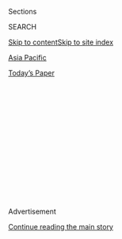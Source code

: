 <div id="app">

<div>

<div>

<div>

<div class="NYTAppHideMasthead css-1q2w90k e1suatyy0">

<div class="section css-ui9rw0 e1suatyy2">

<div class="css-eph4ug er09x8g0">

<div class="css-6n7j50">

</div>

<span class="css-1dv1kvn">Sections</span>

<div class="css-10488qs">

<span class="css-1dv1kvn">SEARCH</span>

</div>

[Skip to content](#site-content)[Skip to site index](#site-index)

</div>

<div id="masthead-section-label" class="css-1wr3we4 eaxe0e00">

[Asia
Pacific](https://www.nytimes.com/section/world/asia)

</div>

<div class="css-10698na e1huz5gh0">

</div>

</div>

<div id="masthead-bar-one" class="section hasLinks css-15hmgas e1csuq9d3">

<div class="css-uqyvli e1csuq9d0">

</div>

<div class="css-1uqjmks e1csuq9d1">

</div>

<div class="css-9e9ivx">

[](https://myaccount.nytimes.com/auth/login?response_type=cookie&client_id=vi)

</div>

<div class="css-1bvtpon e1csuq9d2">

[Today’s
Paper](https://www.nytimes.com/section/todayspaper)

</div>

</div>

</div>

</div>

<div data-aria-hidden="false">

<div id="site-content" data-role="main">

<div>

<div class="css-1aor85t" style="opacity:0.000000001;z-index:-1;visibility:hidden">

<div class="css-1hqnpie">

<div class="css-epjblv">

<span class="css-17xtcya">[Asia
Pacific](/section/world/asia)</span><span class="css-x15j1o">|</span><span class="css-fwqvlz">Kim
Jong-nam, the Hunted Heir to a Dictator Who Met Death in
Exile</span>

</div>

<div class="css-k008qs">

<div class="css-1iwv8en">

<span class="css-18z7m18"></span>

<div>

</div>

</div>

<span class="css-1n6z4y">https://nyti.ms/2liPia1</span>

<div class="css-1705lsu">

<div class="css-4xjgmj">

<div class="css-4skfbu" data-role="toolbar" data-aria-label="Social Media Share buttons, Save button, and Comments Panel with current comment count" data-testid="share-tools">

  - 
  - 
  - 
  - 
    
    <div class="css-6n7j50">
    
    </div>

  - 

</div>

</div>

</div>

</div>

</div>

</div>

<div class="css-13pd83m">

</div>

<div id="top-wrapper" class="css-1sy8kpn">

<div id="top-slug" class="css-l9onyx">

Advertisement

</div>

[Continue reading the main
story](#after-top)

<div class="ad top-wrapper" style="text-align:center;height:100%;display:block;min-height:250px">

<div id="top" class="place-ad" data-position="top" data-size-key="top">

</div>

</div>

<div id="after-top">

</div>

</div>

<div id="sponsor-wrapper" class="css-1hyfx7x">

<div id="sponsor-slug" class="css-19vbshk">

Supported by

</div>

[Continue reading the main
story](#after-sponsor)

<div id="sponsor" class="ad sponsor-wrapper" style="text-align:center;height:100%;display:block">

</div>

<div id="after-sponsor">

</div>

</div>

<div class="css-1vkm6nb ehdk2mb0">

# Kim Jong-nam, the Hunted Heir to a Dictator Who Met Death in Exile

</div>

<div class="css-79elbk" data-testid="photoviewer-wrapper">

<div class="css-z3e15g" data-testid="photoviewer-wrapper-hidden">

</div>

<div class="css-1a48zt4 ehw59r15" data-testid="photoviewer-children">

![<span class="css-16f3y1r e13ogyst0" data-aria-hidden="true">The
forensic department of Kuala Lumpur General Hospital in Malaysia, where
the body of Kim Jong-nam was believed to be on
Wednesday.</span><span class="css-cnj6d5 e1z0qqy90" itemprop="copyrightHolder"><span class="css-1ly73wi e1tej78p0">Credit...</span><span><span>Rahman
Roslan/Getty
Images</span></span></span>](https://static01.nyt.com/images/2017/02/16/world/16korea-1/16korea-1-articleLarge.jpg?quality=75&auto=webp&disable=upscale)

</div>

</div>

<div class="css-xt80pu e12qa4dv0">

<div class="css-18e8msd">

<div class="css-vp77d3 epjyd6m0">

<div class="css-1baulvz">

By [<span class="css-1baulvz" itemprop="name">Choe
Sang-Hun</span>](http://www.nytimes.com/by/choe-sang-hun) and
[<span class="css-1baulvz last-byline" itemprop="name">Richard C.
Paddock</span>](https://www.nytimes.com/by/richard-c-paddock)

</div>

</div>

  - Feb. 15,
    2017

  - 
    
    <div class="css-4xjgmj">
    
    <div class="css-d8bdto" data-role="toolbar" data-aria-label="Social Media Share buttons, Save button, and Comments Panel with current comment count" data-testid="share-tools">
    
      - 
      - 
      - 
      - 
        
        <div class="css-6n7j50">
        
        </div>
    
      - 
    
    </div>
    
    </div>

</div>

</div>

<div class="section meteredContent css-1r7ky0e" name="articleBody" itemprop="articleBody">

<div class="css-1fanzo5 StoryBodyCompanionColumn">

<div class="css-53u6y8">

SEOUL, South Korea — When North Korea held a state funeral for its
leader, Kim Jong-il, in 2011, one son was conspicuously absent.

The absence of Kim Jong-nam — the eldest son of the family, who was
bound by Korean tradition to preside over the funeral — was all the
evidence outside analysts needed to see how isolated he had become from
the center of power in North Korea, the world’s most secretive regime.

Never fully accepted by his family, sidelined by his powerful stepmother
and haunted by fears of assassins, Mr. Kim lived much of his life
wandering abroad, in Moscow, Geneva, Beijing, Paris and Macau, the
Chinese gambling enclave.

On Monday, Mr. Kim, 45, met his end at Kuala Lumpur International
Airport in Malaysia. According to the National Intelligence Service of
South Korea, he was poisoned by two women who appeared to be carrying
out an assassination order from Pyongyang, the North Korean capital. Mr.
Kim died on his way to the hospital. Two women have been detained in
connection with the killing.

</div>

</div>

<div class="css-1fanzo5 StoryBodyCompanionColumn">

<div class="css-53u6y8">

It remains uncertain if Mr. Kim was traveling alone or if bodyguards
were present. It was also unclear how many people were involved in the
attack.

[Grainy
footage](http://www.thestar.com.my/news/nation/2017/02/15/clearer-image-of-killer-caught-on-cctv/)
released on Wednesday showed a woman suspected of being one of the
assassins, who appeared to be of Asian descent and wore a shirt
emblazoned with “LOL” in large letters, before she fled the airport.

The Royal Malaysia Police announced late Wednesday afternoon that they
had arrested a woman that morning and that she had been carrying a
Vietnamese passport in Terminal 2, where the attack occurred. They said
she was “positively identified” from closed-circuit video, and was alone
at the time of her
arrest.

<div class="css-79elbk" data-testid="photoviewer-wrapper">

<div class="css-z3e15g" data-testid="photoviewer-wrapper-hidden">

</div>

<div class="css-1a48zt4 ehw59r15" data-testid="photoviewer-children">

<div class="css-zgakxe erfvjey0">

<span class="css-1ly73wi e1tej78p0">Image</span>

<div class="css-zjzyr8">

<div data-testid="lazyimage-container" style="height:523.2888888888889px">

</div>

</div>

</div>

<span class="css-16f3y1r e13ogyst0" data-aria-hidden="true">Mr. Kim, the
oldest of three known sons of Kim Jong-il, the late dictator, has been
the closest thing North Korea has had to an international
playboy.</span><span class="css-cnj6d5 e1z0qqy90" itemprop="copyrightHolder"><span class="css-1ly73wi e1tej78p0">Credit...</span><span>Shizuo
Kambayashi/Associated Press</span></span>

</div>

</div>

She was identified as Doan Thin Hoang, 28, according to the inspector
general of the police, Khalid Abu Bakar.

</div>

</div>

<div class="css-1fanzo5 StoryBodyCompanionColumn">

<div class="css-53u6y8">

On Thursday, the Malaysian police said they had detained a second
suspect, a woman with an Indonesian passport. A police official told the
Bernama news agency that more arrests were expected.

The authorities also said that an autopsy on Mr. Kim had been completed.

There were no markers or police tape at Terminal 2 on Wednesday to
indicate that a crime had been committed. Airport workers said that they
had been ordered not to discuss the case.

South Korea’s acting president, Hwang Kyo-ahn, said on Wednesday that
his government was working with the Malaysian authorities to find the
assailants. But officials in Seoul quickly pointed fingers at Mr. Kim’s
half brother, the North Korean leader Kim Jong-un, who has ordered the
[executions of<span class="css-8l6xbc evw5hdy0"> </span>a number of
senior
officials](https://www.nytimes.com/2015/04/30/world/asia/north-korea-executed-15-top-officials-in-2015-south-korean-agency-says.html),
including [his own
uncle](http://www.nytimes.com/2013/12/24/world/asia/north-korea-purge.html),
who have been deemed potential challenges to his authority.

Ever since Kim Jong-un succeeded his father in 2011, “there has been a
standing order” to assassinate his half brother, Lee Byung-ho, the
director of the South’s National Intelligence Service, said during a
closed-door briefing at the National Assembly, according to lawmakers
who attended it.

“This is not a calculated action to remove Kim Jong-nam because he was a
challenge to power per se, but rather reflected Kim Jong-un’s paranoia,”
Mr. Lee was quoted as saying.

Kim Jong-un wanted his half brother killed, Mr. Lee said, and there was
an assassination attempt against him in 2012. Mr. Kim was so afraid of
assassins that he begged for his life in a letter to his half brother in
2012.

</div>

</div>

<div class="css-79elbk" data-testid="photoviewer-wrapper">

<div class="css-z3e15g" data-testid="photoviewer-wrapper-hidden">

</div>

<div class="css-1a48zt4 ehw59r15" data-testid="photoviewer-children">

![<span class="css-16f3y1r e13ogyst0" data-aria-hidden="true">Kim
Jong-un during the state funeral for his father, Kim Jong-il, in
Pyongyang, North Korea, in 2011. Kim Jong-nam’s absence at the funeral
signaled just how isolated he had become from his powerful
family.</span><span class="css-cnj6d5 e1z0qqy90" itemprop="copyrightHolder"><span class="css-1ly73wi e1tej78p0">Credit...</span><span>Associated
Press</span></span>](https://static01.nyt.com/images/2017/02/16/world/16korea-2/16korea-2-articleLarge.jpg?quality=75&auto=webp&disable=upscale)

</div>

</div>

<div class="css-1fanzo5 StoryBodyCompanionColumn">

<div class="css-53u6y8">

“Please withdraw the order to punish me and my family,” Mr. Kim was
quoted as saying in the letter. “We have nowhere to hide. The only way
to escape is to choose suicide.”

</div>

</div>

<div class="css-1fanzo5 StoryBodyCompanionColumn">

<div class="css-53u6y8">

Mr. Lee said that Kim Jong-nam had no power base inside North Korea,
where Kim Jong-un had swiftly established his monolithic rule with what
the South called a reign of terror.

Kim Jong-nam arrived in Malaysia last week, Mr. Lee said. He was in line
at the airport to check in for a flight to Macau on Monday morning when
he was attacked by the two women, Mr. Lee said, citing security camera
footage from the airport. The women fled the airport in a taxi, Mr. Lee
said.

If North Korea’s involvement is proved, Washington could face intense
pressure to put the country back on its list of nations that sponsor
terrorism, said Cheong Seong-chang, an analyst at the Sejong Institute,
a think tank in South Korea.

North Korea was first put on the terrorism list after the South caught a
woman from the North who confessed to planting a bomb on a South Korean
airliner that exploded over the Indian Ocean, near Myanmar, in 1987. The
North was taken off the list in 2008, after a deal aimed at ending its
nuclear program.

South Korea’s military plans to use loudspeakers along the shared Korean
border to inform North Koreans of Mr. Kim’s killing and of their
government’s brutality, a South Korean news agency, Yonhap, reported on
Wednesday. The Defense Ministry declined to confirm the report.

“By assassinating Kim Jong-nam, Kim Jong-un may have removed a thorn in
the side, but it will further isolate his country,” Mr. Cheong said. “It
is also expected to worsen his country’s relations with China, which has
been protecting his
brother.”

</div>

</div>

<div class="css-79elbk" data-testid="photoviewer-wrapper">

<div class="css-z3e15g" data-testid="photoviewer-wrapper-hidden">

</div>

<div class="css-1a48zt4 ehw59r15" data-testid="photoviewer-children">

<div class="css-1xdhyk6 erfvjey0">

<span class="css-1ly73wi e1tej78p0">Image</span>

<div class="css-zjzyr8">

<div data-testid="lazyimage-container" style="height:499.4444444444445px">

</div>

</div>

</div>

<span class="css-16f3y1r e13ogyst0" data-aria-hidden="true">In a 1981
family portrait, Kim Jong-il with his oldest son, Kim Jong-nam, front
right; his sister-in-law Sung Hye-rang, left rear; and her daughter, Lee
Nam-ok, and son, Lee
Il-nam.</span><span class="css-cnj6d5 e1z0qqy90" itemprop="copyrightHolder"><span class="css-1ly73wi e1tej78p0">Credit...</span><span>Agence
France-Presse — Getty Images</span></span>

</div>

</div>

<div class="css-1fanzo5 StoryBodyCompanionColumn">

<div class="css-53u6y8">

Kim Jong-nam’s life illuminates the hidden intrigue in the Kim family,
which has ruled North Korea for almost seven decades.

While the lives of the rest of the family remained shrouded in mystery,
Mr. Kim, the oldest of three known sons of Kim Jong-il, has been the
closest thing the isolated Stalinist state has had to an international
playboy.

He was often seen with fashionably dressed women in international
airports and [spent much of his time
in<span class="css-8l6xbc evw5hdy0"> </span>casinos in
Macau](https://mobile.nytimes.com/2007/02/01/world/asia/01iht-macao.4431509.html),
where he also kept an expensive house.

Outside analysts often saw him as a possible candidate to replace Kim
Jong-un if the North Korean leadership imploded and China, traditionally
an ally, sought a replacement in its client state.

Chinese experts on North Korea said they doubted that Kim Jong-nam had
special security protection from Beijing.

“Chinese elites had no expectation this guy could play an important
political role,” said Cheng Xiaohe, an associate professor of
international relations at Renmin University. “If China wanted to use
him as an alternative leader, China would have offered good protection,
but this assassination shows he had no security protection.”

</div>

</div>

<div class="css-1fanzo5 StoryBodyCompanionColumn">

<div class="css-53u6y8">

In Macau, where Mr. Kim was headed, he was safe just by being there,
said Zhang Baohui, director of the Center for Asian Pacific Studies at
Lingnan University in Hong Kong. “Macau is part of China and is a safe
haven in itself,” he
said.

</div>

</div>

<div class="css-79elbk" data-testid="photoviewer-wrapper">

<div class="css-z3e15g" data-testid="photoviewer-wrapper-hidden">

</div>

<div class="css-1a48zt4 ehw59r15" data-testid="photoviewer-children">

<div class="css-1xdhyk6 erfvjey0">

<span class="css-1ly73wi e1tej78p0">Image</span>

<div class="css-zjzyr8">

<div data-testid="lazyimage-container" style="height:257.77777777777777px">

</div>

</div>

</div>

<span class="css-16f3y1r e13ogyst0" data-aria-hidden="true">The North
Korean Embassy in Kuala Lumpur on Wednesday. If North Korea’s
involvement in Kim Jong-nam’s death is proved, the United States could
face intense pressure to put the country back on its list of
terrorism-sponsoring
countries.</span><span class="css-cnj6d5 e1z0qqy90" itemprop="copyrightHolder"><span class="css-1ly73wi e1tej78p0">Credit...</span><span>Ahmad
Yusni/European Pressphoto Agency</span></span>

</div>

</div>

<div class="css-1fanzo5 StoryBodyCompanionColumn">

<div class="css-53u6y8">

Mr. Kim was a prince in exile with little chance of returning home,
analysts and officials in South Korea said. His wife and a daughter and
son are in Macau under Chinese protection, Mr. Lee said.

The South Korean intelligence agency did not disclose how it had
obtained the letter from Mr. Kim begging his half brother to spare his
life. But government sources said that emails Mr. Kim sent home through
North Korean embassies had been obtained in a hacking operation. In one
of the emails, they said, Mr. Kim bitterly complained that the North
Korean government stopped sending him cash after his father died and Kim
Jong-un took over. In 2012, a news report said Mr. Kim was thrown out of
a luxury Macau hotel, unable to pay a $15,000 bill.

The Kim family has [never been known for its
togetherness](http://www.nytimes.com/2011/12/23/world/asia/family-intrigue-shadows-north-koreas-secretive-dynasty.html).

Kim Jong-nam’s mother, Sung Hae-rim, a decorated “people’s actress,” was
already married and the mother of a child when Kim Jong-il forced her to
divorce her novelist husband to marry him. Kim Jong-il adored his first
son, Kim Jong-nam. He once seated his young son at his desk and told
him, “This is the place where you will one day give orders,” according
to Lee Han-young, a relative who defected to the South in 1982.

But Kim Jong-nam’s grandfather, the North’s founding president, Kim
Il-sung, never approved of the marriage.

“My father was keeping highly secret the fact that he was living with my
mother, who was married, a famous movie actress, so I couldn’t get out
of the house or make friends,” Mr. Kim was quoted as saying in a 2012
book by a Japanese journalist. “That solitude from childhood may have
made me what I am now, preferring freedom.”

</div>

</div>

<div class="css-1fanzo5 StoryBodyCompanionColumn">

<div class="css-53u6y8">

Mr. Kim was born in secret, and when his mother fell out of favor with
Kim Jong-il and was forced to live in Moscow, he was left in the care of
her sister. He was later sent to Geneva, where he learned English and
French. (His mother was alone in Moscow when she died in 2002.)

Kim Jong-il would later begin a relationship with Ko Young-hee, a star
of Pyongyang’s premier opera, who gave birth to Kim Jong-chol and then
Kim Jong-un. According to a Japanese sushi chef who published a 2003
memoir about his experience working for the Kim family, Kim Jong-un was
by that time the father’s favorite.

Kim Jong-nam squandered what little chance he may have had to succeed
his father when he embarrassed Pyongyang in 2001; he was [caught trying
to enter
Japan](http://www.nytimes.com/2001/05/04/world/japan-deports-man-said-to-be-north-korean-leader-s-son.html)
on a fake passport from the Dominican Republic. He told Japanese
investigators that he wanted to visit Tokyo Disneyland.

But rumors of intrigue never left Mr. Kim, as analysts speculated that
if the young, inexperienced Kim Jong-un failed to meet the expectations
of hard-line generals, they might summon home the eldest brother. In a
way, Mr. Kim helped fuel such rumors.

In the 2012 book by the Japanese journalist, Mr. Kim called his younger
brother “a figurehead.”

</div>

</div>

</div>

<div>

</div>

<div>

</div>

<div>

</div>

<div>

<div id="bottom-wrapper" class="css-1ede5it">

<div id="bottom-slug" class="css-l9onyx">

Advertisement

</div>

[Continue reading the main
story](#after-bottom)

<div id="bottom" class="ad bottom-wrapper" style="text-align:center;height:100%;display:block;min-height:90px">

</div>

<div id="after-bottom">

</div>

</div>

</div>

</div>

</div>

## Site Index

<div>

</div>

## Site Information Navigation

  - [© <span>2020</span> <span>The New York Times
    Company</span>](https://help.nytimes.com/hc/en-us/articles/115014792127-Copyright-notice)

<!-- end list -->

  - [NYTCo](https://www.nytco.com/)
  - [Contact
    Us](https://help.nytimes.com/hc/en-us/articles/115015385887-Contact-Us)
  - [Work with us](https://www.nytco.com/careers/)
  - [Advertise](https://nytmediakit.com/)
  - [T Brand Studio](http://www.tbrandstudio.com/)
  - [Your Ad
    Choices](https://www.nytimes.com/privacy/cookie-policy#how-do-i-manage-trackers)
  - [Privacy](https://www.nytimes.com/privacy)
  - [Terms of
    Service](https://help.nytimes.com/hc/en-us/articles/115014893428-Terms-of-service)
  - [Terms of
    Sale](https://help.nytimes.com/hc/en-us/articles/115014893968-Terms-of-sale)
  - [Site
    Map](https://spiderbites.nytimes.com)
  - [Help](https://help.nytimes.com/hc/en-us)
  - [Subscriptions](https://www.nytimes.com/subscription?campaignId=37WXW)

</div>

</div>

</div>

</div>

